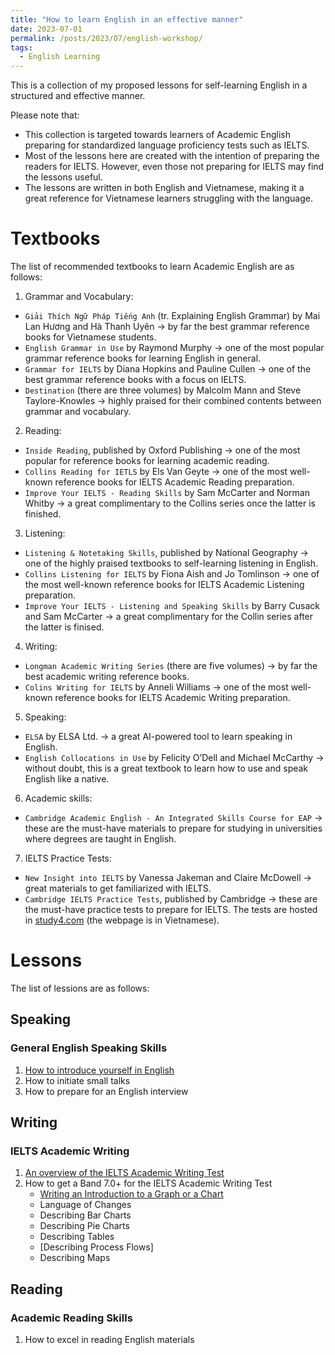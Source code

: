 ```yaml
---
title: "How to learn English in an effective manner"
date: 2023-07-01
permalink: /posts/2023/07/english-workshop/
tags:
  - English Learning
---
```


This is a collection of my proposed lessons for self-learning English in a structured and effective manner. 

Please note that:
*  This collection is targeted towards learners of Academic English preparing for standardized language proficiency tests such as IELTS. 
* Most of the lessons here are created with the intention of preparing the readers for IELTS. However, even those not preparing for IELTS may find the lessons useful.
* The lessons are written in both English and Vietnamese, making it a great reference for Vietnamese learners struggling with the language.

# Textbooks
The list of recommended textbooks to learn Academic English are as follows:
1. Grammar and Vocabulary:
  * ``Giải Thích Ngữ Pháp Tiếng Anh`` (tr. Explaining English Grammar) by Mai Lan Hương and Hà Thanh Uyên $\rightarrow$ by far the best grammar reference books for Vietnamese students.
  * ``English Grammar in Use`` by Raymond Murphy $\rightarrow$ one of the most popular grammar reference books for learning English in general.
  * ``Grammar for IELTS`` by Diana Hopkins and Pauline Cullen $\rightarrow$ one of the best grammar reference books with a focus on IELTS.
  * ``Destination`` (there are three volumes) by Malcolm Mann and Steve Taylore-Knowles $\rightarrow$ highly praised for their combined contents between grammar and vocabulary. 

2. Reading:
  * ``Inside Reading``, published by Oxford Publishing $\rightarrow$ one of the most popular for reference books for learning academic reading.
  * ``Collins Reading for IETLS`` by Els Van Geyte  $\rightarrow$ one of the most well-known reference books for IELTS Academic Reading preparation.
  *  ``Improve Your IELTS - Reading Skills`` by Sam McCarter and Norman Whitby $\rightarrow$ a great complimentary to the Collins series once the latter is finished.

3. Listening:
  * ``Listening & Notetaking Skills``, published by National Geography $\rightarrow$ one of the highly praised textbooks to self-learning listening in English.  
  * ``Collins Listening for IELTS`` by Fiona Aish and Jo Tomlinson $\rightarrow$ one of the most well-known reference books for IELTS Academic Listening preparation.
  * ``Improve Your IELTS - Listening and Speaking Skills`` by Barry Cusack and Sam McCarter $\rightarrow$ a great complimentary for the Collin series after the latter is finised.

4. Writing:
  * ``Longman Academic Writing Series`` (there are five volumes) $\rightarrow$ by far the best academic writing reference books.
  * ``Colins Writing for IELTS`` by Anneli Williams $\rightarrow$ one of the most well-known reference books for IELTS Academic Writing preparation.

5. Speaking:
  * ``ELSA`` by ELSA Ltd. $\rightarrow$ a great AI-powered tool to learn speaking in English.
  * ``English Collocations in Use`` by Felicity O’Dell and Michael McCarthy $\rightarrow$ without doubt, this is a great textbook to learn how to use and speak English like a native.

6. Academic skills:
  * ``Cambridge Academic English - An Integrated Skills Course for EAP`` $\rightarrow$ these are the must-have materials to prepare for studying in universities where degrees are taught in English.

7. IELTS Practice Tests:
  * ``New Insight into IELTS`` by Vanessa Jakeman and Claire McDowell $\rightarrow$ great materials to get familiarized with IELTS.
  * ``Cambridge IELTS Practice Tests``, published by Cambridge $\rightarrow$ these are the must-have practice tests to prepare for IELTS. The tests are hosted in [study4.com](study4.com) (the webpage is in Vietnamese).

# Lessons
The list of lessions are as follows:

## Speaking
### General English Speaking Skills
1. [How to introduce yourself in English](/posts/2023/08/introducing-oneself/)
2. How to initiate small talks
3. How to prepare for an English interview

## Writing
### IELTS Academic Writing
1. [An overview of the IELTS Academic Writing Test](/posts/2023/08/ielts-academic-writing-overview/)
2. How to get a Band 7.0+ for the IELTS Academic Writing Test
    * [Writing an Introduction to a Graph or a Chart](/posts/2023/08/graph-chart-table-diagram-map-intro/)
    * Language of Changes
    * Describing Bar Charts
    * Describing Pie Charts
    * Describing Tables
    * [Describing Process Flows]
    * Describing Maps

## Reading
### Academic Reading Skills
1. How to excel in reading English materials


